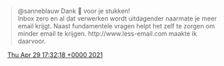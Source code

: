 > @sanneblauw Dank 🙏 voor je stukken\!  
> Inbox zero en al dat verwerken wordt uitdagender naarmate je meer email krijgt\. Naast fundamentele vragen helpt het zelf te zorgen om minder email te krijgen\. http://www\.less\-email\.com maakte ik daarvoor\.

<img src="../../media/tweet.ico" width="12" /> [Thu Apr 29 17:32:18 +0000 2021](https://twitter.com/DromerDenker/status/1387822059691167746)